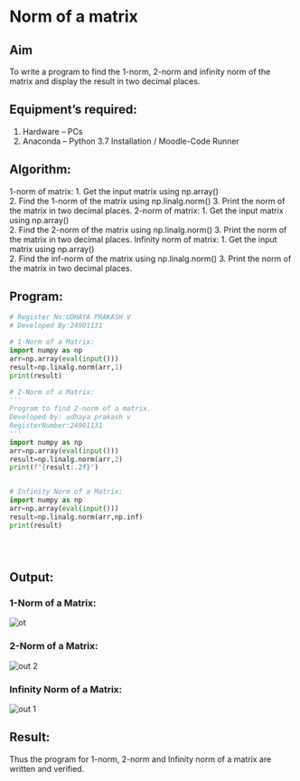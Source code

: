 # Norm of a matrix
## Aim
To write a program to find the 1-norm, 2-norm and infinity norm of the matrix and display the result in two decimal places.
## Equipment’s required:
1.	Hardware – PCs
2.	Anaconda – Python 3.7 Installation / Moodle-Code Runner
## Algorithm:
1-norm of matrix:
	1. Get the input matrix using np.array()   
        2. Find the 1-norm of the matrix using np.linalg.norm()
	3. Print the norm of the matrix in two decimal places.
2-norm of matrix:
        1. Get the input matrix using np.array()   
        2. Find the 2-norm of the matrix using np.linalg.norm()
	3. Print the norm of the matrix in two decimal places.
Infinity norm of matrix:
         1. Get the input matrix using np.array()   
        2. Find the inf-norm of the matrix using np.linalg.norm()
	3. Print the norm of the matrix in two decimal places.
         
         
## Program:
```Python
# Register No:UDHAYA PRAKASH V
# Developed By:24901131

# 1-Norm of a Matrix:
import numpy as np
arr=np.array(eval(input()))
result=np.linalg.norm(arr,1)
print(result)

# 2-Norm of a Matrix:
'''
Program to find 2-norm of a matrix.
Developed by: udhaya prakash v 
RegisterNumber:24901131 
'''
import numpy as np
arr=np.array(eval(input()))
result=np.linalg.norm(arr,2)
print(f"{result:.2f}")


# Infinity Norm of a Matrix:
import numpy as np
arr=np.array(eval(input()))
result=np.linalg.norm(arr,np.inf)
print(result)





```
## Output:
### 1-Norm of a Matrix:
![ot](https://github.com/user-attachments/assets/ad1008a9-4f50-4552-aacf-2058202f6cbe)


### 2-Norm of a Matrix:
![out 2](https://github.com/user-attachments/assets/7d3168d7-be40-4a70-9aa1-40752ac57115)

### Infinity Norm of a Matrix:

![out 1](https://github.com/user-attachments/assets/d393602c-b742-4364-8a1f-6b528d29e003)




## Result:
Thus the program for 1-norm, 2-norm and Infinity norm of a matrix are written and verified.
